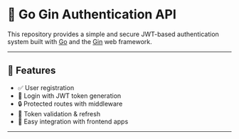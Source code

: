 # 🔐 Go Gin Authentication API

This repository provides a simple and secure JWT-based authentication system built with [Go](https://golang.org) and the [Gin](https://github.com/gin-gonic/gin) web framework.

---

## 🚀 Features

- ✅ User registration
- 🔐 Login with JWT token generation
- 🔒 Protected routes with middleware
- 🔁 Token validation & refresh
- 🧩 Easy integration with frontend apps

---



